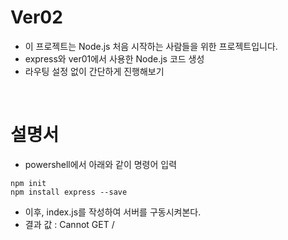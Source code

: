 # Ver02

- 이 프로젝트는 Node.js 처음 시작하는 사람들을 위한 프로젝트입니다.
- express와 ver01에서 사용한 Node.js 코드 생성
- 라우팅 설정 없이 간단하게 진행해보기
<br/>

# 설명서 

- powershell에서 아래와 같이 명령어 입력

 ```
 npm init
 npm install express --save
 ```

- 이후, index.js를 작성하여 서버를 구동시켜본다.
- 결과 값 : Cannot GET /
